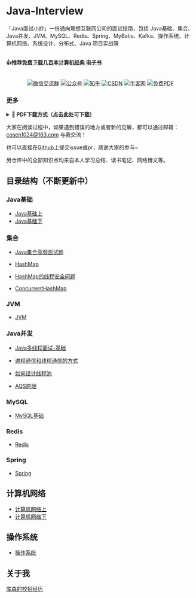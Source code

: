 # Java-Interview
「Java面试小抄」一份通向理想互联网公司的面试指南，包括 Java基础、集合、Java并发、JVM、MySQL、Redis、Spring、MyBatis、Kafka、操作系统、计算机网络、系统设计、分布式、Java 项目实战等

<div>
 <br> <strong>👍推荐<a href="https://github.com/cosen1024/awesome-cs-books">免费下载几百本计算机经典 电子书</a></strong> <br>
    </div> 

<p align="center">
    <br>
    <a href="http://blog-img.coolsen.cn/img/image-20210617144435278.png"><img src="https://img.shields.io/badge/WeChat-微信交流群-blue.svg" alt="微信交流群"></a>
<a href="http://blog-img.coolsen.cn/img/公众号.jpg"><img src="https://img.shields.io/badge/公众号-程序员库森-green.svg" alt="公众号"></a>
  <a href="https://www.zhihu.com/people/ku-sen-1"><img src="https://img.shields.io/badge/知乎-程序员库森-informational.svg" alt="知乎"></a>
   <a href="https://blog.csdn.net/weixin_45545542"><img src="https://img.shields.io/badge/CSDN-程序员库森-important.svg" alt="CSDN"></a>
       <a href="https://www.nowcoder.com/profile/540390845"><img src="https://img.shields.io/badge/牛客网-程序员库森-9cf" alt="牛客网"></a>
           <a href="https://github.com/cosen1024/awesome-cs-books"><img src="https://img.shields.io/badge/PDF-免费计算机电子书籍-lightgrey.svg" alt="免费PDF"></a>
        </p>

### 更多
<a name="download"></a>

<b><details><summary> :orange_book: PDF下载方式（点击此处可下载）</summary></b>

:orange_book: PDF下载方式

请扫描下方个人公众号『**程序员库森**』后，回复关键字『**pdf**』，即可下载该面试小抄的**最新 PDF 版本**。

<a name="公众号"></a>
<div align="center"><img src="http://blog-img.coolsen.cn/img/公众号.jpg" style="zoom:50%;" />
    <p>个人公众号</p>
</div>
</details>

大家在阅读过程中，如果遇到错误的地方或者新的见解，都可以通过邮箱：cosen1024@163.com 与我交流！

也可以直接在[Github](https://github.com/cosen1024/Java-Interview)上提交issue或pr，感谢大家的参与~

另仓库中的全部知识点均来自本人学习总结、读书笔记、网络博文等。
## 目录结构（不断更新中）

### Java基础

* [Java基础上](https://github.com/cosen1024/Java-Interview/blob/main/Java%E5%9F%BA%E7%A1%80/Java%E5%9F%BA%E7%A1%80.md)
* [Java基础下](https://github.com/cosen1024/Java-Interview/blob/main/Java%E5%9F%BA%E7%A1%80/Java%E5%9F%BA%E7%A1%80%E4%B8%8B.md)
### 集合
* [Java集合高频面试题](https://github.com/cosen1024/Java-Interview/blob/main/Java%E9%9B%86%E5%90%88/Java%E9%9B%86%E5%90%88%E9%AB%98%E9%A2%91%E9%9D%A2%E8%AF%95%E9%A2%98.md)
* [HashMap](https://github.com/cosen1024/Java-Interview/blob/main/Java集合/HashMap.md)

* [HashMap的线程安全问题](https://github.com/cosen1024/Java-Interview/blob/main/Java集合/HashMap的线程安全问题.md)
* [ConcurrentHashMap](https://github.com/cosen1024/Java-Interview/blob/main/Java集合/ConcurrentHashMap.md)

### JVM

* [JVM](https://github.com/cosen1024/Java-Interview/blob/main/JVM/JVM.md)

### Java并发

* [Java多线程面试-基础](https://github.com/cosen1024/Java-Interview/blob/main/Java并发/Java多线程面试-基础.md)
* [进程通信和线程通信的方式](https://github.com/cosen1024/Java-Interview/blob/main/Java并发/进程通信和线程通信的方式.md)

* [如何设计线程池](https://github.com/cosen1024/Java-Interview/blob/main/Java并发/如何设计线程池.md)

* [AQS原理](https://github.com/cosen1024/Java-Interview/blob/main/Java并发/AQS.md)

### MySQL

* [MySQL基础](https://github.com/cosen1024/Java-Interview/blob/main/MySQL/MySQL.md)

### Redis

* [Redis](https://github.com/cosen1024/Java-Interview/blob/main/Redis/Redis.md)

### Spring

* [Spring](https://github.com/cosen1024/Java-Interview/blob/main/Spring/Spring.md)

## 计算机网络
* [计算机网络上](https://github.com/cosen1024/Java-Interview/blob/main/%E8%AE%A1%E7%AE%97%E6%9C%BA%E7%BD%91%E7%BB%9C/%E8%AE%A1%E7%AE%97%E6%9C%BA%E7%BD%91%E7%BB%9C.md)
* [计算机网络下](https://github.com/cosen1024/Java-Interview/blob/main/%E8%AE%A1%E7%AE%97%E6%9C%BA%E7%BD%91%E7%BB%9C/%E8%AE%A1%E7%AE%97%E6%9C%BA%E7%BD%91%E7%BB%9C%E4%B8%8B.md)

## 操作系统
* [操作系统](https://github.com/cosen1024/Java-Interview/blob/main/%E6%93%8D%E4%BD%9C%E7%B3%BB%E7%BB%9F/%E6%93%8D%E4%BD%9C%E7%B3%BB%E7%BB%9F.md)

## 关于我
[库森的校招经历](http://mp.weixin.qq.com/s?__biz=Mzg4MjUxMTI4NA==&mid=2247483796&idx=1&sn=bdc95819d442ac946b6e49dee6ee36de&chksm=cf54dd4ff82354594280041ce65f639a8ed3361df03da95bed743474a6075dfa973f35acc029&token=2080698617&lang=zh_CN#rd)